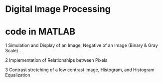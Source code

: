 # Digital Image Processing
# code in MATLAB 
1 Simulation and Display of an Image, Negative of an Image (Binary & Gray Scale) .

2 Implementation of Relationships between Pixels

3 Contrast stretching of a low contrast image, Histogram, and Histogram Equalization
